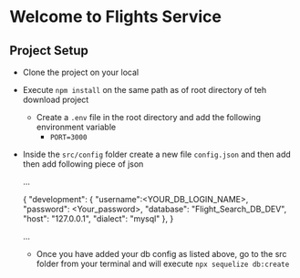 # Welcome to Flights Service

## Project Setup
- Clone the project on your local 
- Execute `npm install` on the same path as of root directory of teh
download project 
    - Create a `.env` file in the root directory and add the following environment variable
        - `PORT=3000`
- Inside the `src/config` folder create a new file `config.json` and then  add then add following piece of json

    ...

    {
        "development": {
            "username":<YOUR_DB_LOGIN_NAME>,
            "password": <Your_password>,
            "database": "Flight_Search_DB_DEV",
            "host": "127.0.0.1",
            "dialect": "mysql"
        },
    }



    ...

    - Once you have added your db config as listed above, go to the src folder from your terminal and  will execute `npx sequelize db:create`
